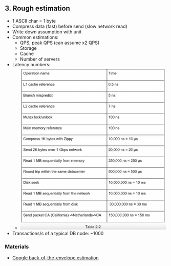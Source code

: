 ## 3. Rough estimation
- 1 ASCII char = 1 byte
- Compress data (fast) before send (slow network read)
- Write down assumption with unit
- Common estimations:
  - QPS, peak QPS (can assume x2 QPS)
  - Storage
  - Cache
  - Number of servers
- Latency numbers:
  - <img src="./resources/2.2.png" width="600"/>
- Transactions/s of a typical DB node: ~1000
### Materials
- [Google back-of-the-envelope estimation](http://highscalability.com/blog/2011/1/26/google-pro-tip-use-back-of-the-envelope-calculations-to-choo.html)
